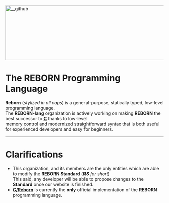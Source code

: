 <img width="600" height="175" alt="__github" src="https://github.com/user-attachments/assets/ea3cb990-c42f-48ab-a385-fd0bb5f1528c" />

# The REBORN Programming Language
**Reborn** (_stylized in all caps_) is a general-purpose, statically typed, low-level programming language. \
The **REBORN-lang** organization is actively working on making **REBORN** the best successor to [**C**](https://www.c-language.org/) thanks to low-level \
memory control and modernized straightforward syntax that is both useful for experienced developers and easy for beginners.

---

# Clarifications
* This organization, and its members are the only entities which are able to modify the **REBORN Standard** (_**RS** for short_) \
  This said, any developer will be able to propose changes to the **Standard** once our website is finished.
* [**C/Reborn**](https://github.com/reborn-lang/creborn) is currently the **only** official implementation of the **REBORN** programming language.
